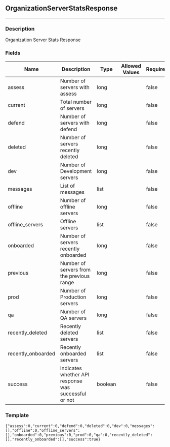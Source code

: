 ## OrganizationServerStatsResponse
---
### Description
Organization Server Stats Response
### Fields
| Name | Description | Type | Allowed Values | Required |
| ---- | ----------- | ---- | -------------- | -------- |
| assess | Number of servers with assess | long |  | false |
| current | Total number of servers | long |  | false |
| defend | Number of servers with defend | long |  | false |
| deleted | Number of servers recently deleted | long |  | false |
| dev | Number of Development servers | long |  | false |
| messages | List of messages | list |  | false |
| offline | Number of offline servers | long |  | false |
| offline_servers | Offline servers | list |  | false |
| onboarded | Number of servers recently onboarded | long |  | false |
| previous | Number of servers from the previous range | long |  | false |
| prod | Number of Production servers | long |  | false |
| qa | Number of QA servers | long |  | false |
| recently_deleted | Recently deleted servers | list |  | false |
| recently_onboarded | Recently onboarded servers | list |  | false |
| success | Indicates whether API response was successful or not | boolean |  | false |
### Template
```
{"assess":0,"current":0,"defend":0,"deleted":0,"dev":0,"messages":[],"offline":0,"offline_servers":[],"onboarded":0,"previous":0,"prod":0,"qa":0,"recently_deleted":[],"recently_onboarded":[],"success":true}
```
